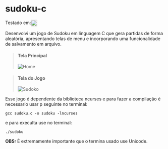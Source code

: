 # sudoku-c

<p style="display: flex;aling-itens: center">Testado em:   
<img src="https://img.shields.io/badge/Linux-FCC624?style=for-the-badge&logo=linux&logoColor=black" height="20px"></p>

Desenvolvi um jogo de Sudoku em linguagem C que gera partidas de forma aleatória, apresentando telas de menu e incorporando uma funcionalidade de salvamento em arquivo.

> #### Tela Principal
>
> ![Home](imagem.png)

> #### Tela do Jogo
>
> ![Sudoko](imagem2.png)

Esse jogo é dependente da biblioteca ncurses e para fazer a compilação é necessario usar p seguinte no terminal:

`gcc sudoku.c -o sudoku -lncurses`

e para execulta use no terminal:

`./sudoku`

**OBS:** É extremamente importante que o termina usado use Unicode.
